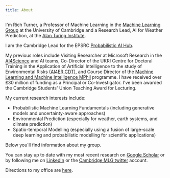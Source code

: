```yaml
---
title: About
---
```


I'm Rich Turner, a Professor of Machine Learning in the [Machine Learning Group](https://mlg.eng.cam.ac.uk) at the University of Cambridge and a Research Lead, AI for Weather
Prediction, at the [Alan Turing Institute](https://www.turing.ac.uk).

I am the Cambridge Lead for the EPSRC [Probabilistic AI Hub](https://www.probai.uk). 

My previous roles include Visiting Researcher at Microsoft Research in the [AI4Science](https://www.microsoft.com/en-us/research/lab/microsoft-research-ai-for-science/) and AI teams, Co-Director of the UKRI Centre for Doctoral Training in the Application of Artificial Intelligence to the study of Environmental Risks ([AI4ER CDT](https://ai4er-cdt.esc.cam.ac.uk)), and Course Director of the [Machine Learning and Machine Intelligence MPhil](https://www.mlmi.eng.cam.ac.uk) programme. I have received over £30 million of funding as a Principal or Co-Investigator. I've been awarded the Cambridge Students' Union Teaching Award for Lecturing.

My current research interests include:

* Probabilistic Machine Learning Fundamentals (including generative models and uncertainty-aware approaches)
* Environmental Prediction (especially for weather, earth systems, and climate prediction)
* Spatio-temporal Modelling (especially using a fusion of large-scale deep learning and probabilistic modelling for scientific applications)

Below you'll find information about my group.

You can stay up to date with my most recent research on [Google Scholar](https://scholar.google.com/citations?user=DgLEyZgAAAAJ&hl=en) or by following me on [LinkedIn](https://www.linkedin.com/in/richard-turner-0036882b/) or the [Cambridge MLG twitter](https://twitter.com/cambridgemlg) account.

Directions to my office are [here](https://cbl.eng.cam.ac.uk/contact/). 
